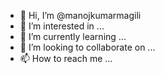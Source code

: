 - 👋 Hi, I’m @manojkumarmagili
- 👀 I’m interested in ...
- 🌱 I’m currently learning ...
- 💞️ I’m looking to collaborate on ...
- 📫 How to reach me ...

<!---
manojkumarmagili/manojkumarmagili is a ✨ special ✨ repository because its `README.md` (this file) appears on your GitHub profile.
You can click the Preview link to take a look at your changes.
--->
